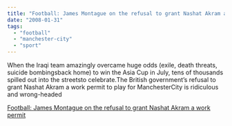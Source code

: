 ```yaml
---
title: "Football: James Montague on the refusal to grant Nashat Akram a work permit"
date: "2008-01-31"
tags: 
  - "football"
  - "manchester-city"
  - "sport"
---
```


When the Iraqi team amazingly overcame huge odds (exile, death threats, suicide bombingsback home) to win the Asia Cup in July, tens of thousands spilled out into the streetsto celebrate.The British government’s refusal to grant Nashat Akram a work permit to play for ManchesterCity is ridiculous and wrong-headed  

  
[Football: James Montague on the refusal to grant Nashat Akram a work permit](http://www.theguardian.com/football/2008/jan/31/sport.comment4)

